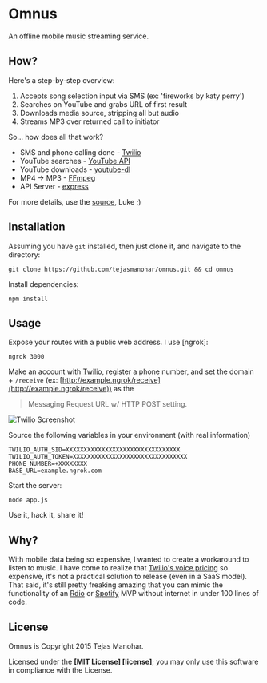 # Omnus

An offline mobile music streaming service.


## How?

Here's a step-by-step overview:

1. Accepts song selection input via SMS (ex: 'fireworks by katy perry')
2. Searches on YouTube and grabs URL of first result
3. Downloads media source, stripping all but audio
4. Streams MP3 over returned call to initiator

So... how does all that work?

* SMS and phone calling done - [Twilio]
* YouTube searches - [YouTube API]
* YouTube downloads - [youtube-dl] 
* MP4 -> MP3 - [FFmpeg]
* API Server - [express]

For more details, use the [source], Luke ;)


## Installation

Assuming you have `git` installed, then just clone it, and navigate to the directory:

    git clone https://github.com/tejasmanohar/omnus.git && cd omnus

Install dependencies:

    npm install


## Usage

Expose your routes with a public web address. I use [ngrok]:

    ngrok 3000

Make an account with [Twilio], register a phone number, and set the domain + `/receive` (ex: [http://example.ngrok/receive](http://example.ngrok/receive)) as the
> Messaging Request URL w/ HTTP POST setting.

![Twilio Screenshot](http://i.imgur.com/3XPeI4T.png)

Source the following variables in your environment (with real information)

    TWILIO_AUTH_SID=XXXXXXXXXXXXXXXXXXXXXXXXXXXXXXXX
    TWILIO_AUTH_TOKEN=XXXXXXXXXXXXXXXXXXXXXXXXXXXXXXXX
    PHONE_NUMBER=+XXXXXXXX
    BASE_URL=example.ngrok.com

Start the server:

    node app.js

Use it, hack it, share it!


## Why?

With mobile data being so expensive, I wanted to create a workaround to listen to music. I have come to realize that [Twilio's voice pricing] so expensive, it's not a practical solution to release (even in a SaaS model). That said, it's still pretty freaking amazing that you can mimic the functionality of an [Rdio](http://www.rdio.com/home/en-us/) or [Spotify](https://www.spotify.com/us/) MVP without internet in under 100 lines of code.


## License

Omnus is Copyright 2015 Tejas Manohar.

Licensed under the **[MIT License] [license]**;
you may only use this software in compliance with the License.


[Twilio]: https://www.twilio.com
[YouTube API]: https://developers.google.com/youtube/v3/docs
[youtube-dl]: http://rg3.github.io/youtube-dl
[FFmpeg]: https://www.ffmpeg.org
[express]: http://expressjs.com
[source]: https://github.com/tejasmanohar/omnus/blob/master/app.js
[Twilio's voice pricing]: https://www.twilio.com/voice/pricing
